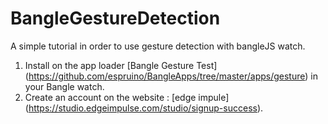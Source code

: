 # BangleGestureDetection
A simple tutorial in order to use gesture detection with bangleJS watch.
1. Install on the app loader [Bangle Gesture Test] (https://github.com/espruino/BangleApps/tree/master/apps/gesture) in your Bangle watch. 
2. Create an account on the website : [edge impule] (https://studio.edgeimpulse.com/studio/signup-success).
